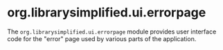 org.librarysimplified.ui.errorpage
===

The `org.librarysimplified.ui.errorpage` module provides user interface
code for the "error" page used by various parts of the application.

